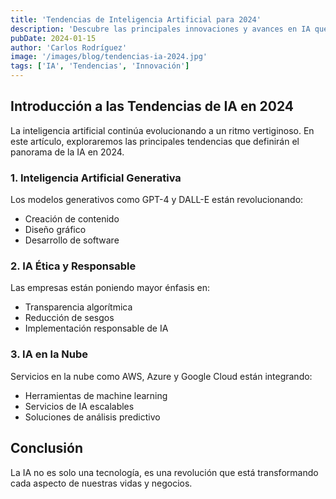 ```yaml
---
title: 'Tendencias de Inteligencia Artificial para 2024'
description: 'Descubre las principales innovaciones y avances en IA que transformarán el mundo empresarial este año'
pubDate: 2024-01-15
author: 'Carlos Rodríguez'
image: '/images/blog/tendencias-ia-2024.jpg'
tags: ['IA', 'Tendencias', 'Innovación']
---
```


## Introducción a las Tendencias de IA en 2024

La inteligencia artificial continúa evolucionando a un ritmo vertiginoso. En este artículo, exploraremos las principales tendencias que definirán el panorama de la IA en 2024.

### 1. Inteligencia Artificial Generativa

Los modelos generativos como GPT-4 y DALL-E están revolucionando:
- Creación de contenido
- Diseño gráfico
- Desarrollo de software

### 2. IA Ética y Responsable

Las empresas están poniendo mayor énfasis en:
- Transparencia algorítmica
- Reducción de sesgos
- Implementación responsable de IA

### 3. IA en la Nube

Servicios en la nube como AWS, Azure y Google Cloud están integrando:
- Herramientas de machine learning
- Servicios de IA escalables
- Soluciones de análisis predictivo

## Conclusión

La IA no es solo una tecnología, es una revolución que está transformando cada aspecto de nuestras vidas y negocios.
